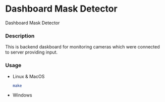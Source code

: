 # Dashboard Mask Detector
Dashboard Mask Detector


### Description
This is backend daskboard for monitoring cameras
which were connected to server providing input.



### Usage
- Linux & MacOS
  ```sh
  make
  ```

- Windows
